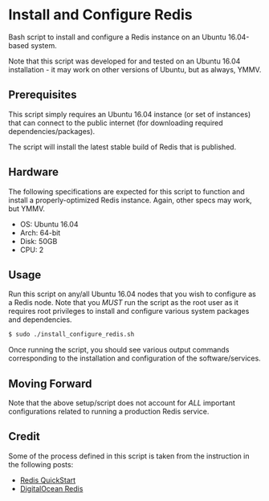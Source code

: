 # Install and Configure Redis

Bash script to install and configure a Redis instance on an Ubuntu 16.04-based system.

Note that this script was developed for and tested on an Ubuntu 16.04 installation - it may work on
other versions of Ubuntu, but as always, YMMV.

## Prerequisites

This script simply requires an Ubuntu 16.04 instance (or set of instances) that can connect to the
public internet (for downloading required dependencies/packages).

The script will install the latest stable build of Redis that is published.

## Hardware

The following specifications are expected for this script to function and install a properly-optimized
Redis instance. Again, other specs may work, but YMMV.

* OS: Ubuntu 16.04
* Arch: 64-bit
* Disk: 50GB
* CPU: 2

## Usage

Run this script on any/all Ubuntu 16.04 nodes that you wish to configure as a Redis node. Note that
you *MUST* run the script as the root user as it requires root privileges to install and configure various
system packages and dependencies.

```bash
$ sudo ./install_configure_redis.sh
```

Once running the script, you should see various output commands corresponding to the installation and
configuration of the software/services.

## Moving Forward

Note that the above setup/script does not account for *ALL* important configurations related to running
a production Redis service.

## Credit

Some of the process defined in this script is taken from the instruction in the following posts:

* [Redis QuickStart](http://redis.io/topics/quickstart)
* [DigitalOcean Redis](https://www.digitalocean.com/community/tutorials/how-to-install-and-configure-redis-on-ubuntu-16-04)
